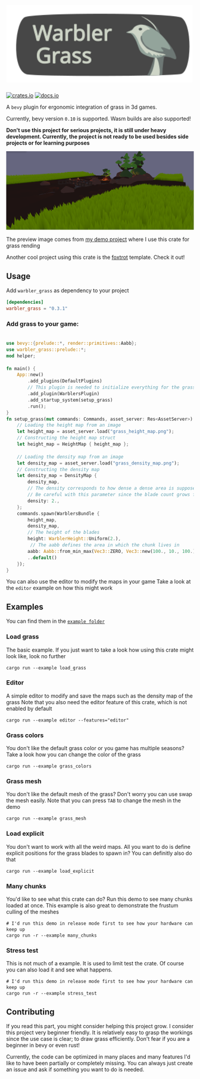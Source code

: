 # <img src="branding/warbler_display.svg" width="500">
[![crates.io](https://img.shields.io/badge/crates.io-v0.3.2-orange)](https://crates.io/crates/warbler_grass)
[![docs.io](https://img.shields.io/badge/docs-v0.3.2-green)](https://docs.rs/warbler_grass/0.3.2/warbler_grass/)

A `bevy` plugin for ergonomic integration of grass in 3d games.

Currently, bevy version `0.10` is supported.
Wasm builds are also supported!

**Don't use this project for serious projects, it is still under heavy development. 
Currently, the project is not ready to be used besides side projects or for learning purposes**

<img src="images/preview.png" width="700">

The preview image comes from [my demo project](https://github.com/EmiOnGit/birdylook) where I use this crate for grass rending

Another cool project using this crate is the [foxtrot](https://github.com/janhohenheim/foxtrot) template. Check it out!
## Usage
Add `warbler_grass` as dependency to your project
```toml
[dependencies]
warbler_grass = "0.3.1"
```
### Add grass to your game:
```rust

use bevy::{prelude::*, render::primitives::Aabb};
use warbler_grass::prelude::*;
mod helper;

fn main() {
    App::new()
        .add_plugins(DefaultPlugins)
        // This plugin is needed to initialize everything for the grass render pipeline
        .add_plugin(WarblersPlugin)
        .add_startup_system(setup_grass)
        .run();
}
fn setup_grass(mut commands: Commands, asset_server: Res<AssetServer>) {
    // Loading the height map from an image
    let height_map = asset_server.load("grass_height_map.png");
    // Constructing the height map struct
    let height_map = HeightMap { height_map };

    // Loading the density map from an image
    let density_map = asset_server.load("grass_density_map.png");
    // Constructing the density map
    let density_map = DensityMap {
        density_map,
        // The density corresponds to how dense a dense area is supposed to be.
        // Be careful with this parameter since the blade count grows fast. 
        density: 2.,
    };
    commands.spawn(WarblersBundle {
        height_map,
        density_map,
        // The height of the blades
        height: WarblerHeight::Uniform(2.),
         // The aabb defines the area in which the chunk lives in
        aabb: Aabb::from_min_max(Vec3::ZERO, Vec3::new(100., 10., 100.)),
        ..default()
    });
}

```
You can also use the editor to modify the maps in your game
Take a look at the `editor` example on how this might work

## Examples
You can find them in the [`example folder`](https://github.com/EmiOnGit/warbler_grass/tree/master/examples)


### Load grass
The basic example. If you just want to take a look how using this crate might look like, look no further
```shell
cargo run --example load_grass
```
### Editor
A simple editor to modify and save the maps such as the density map of the grass
Note that you also need the editor feature of this crate, which is not enabled by default
```shell
cargo run --example editor --features="editor"
```
### Grass colors
You don't like the default grass color or you game has multiple seasons? 
Take a look how you can change the color of the grass
```shell
cargo run --example grass_colors
```

### Grass mesh
You don't like the default mesh of the grass? Don't worry you can use swap the mesh easily.
Note that you can press `TAB` to change the mesh in the demo
```shell
cargo run --example grass_mesh
```
### Load explicit
You don't want to work with all the weird maps. All you want to do is define explicit positions for the grass blades to spawn in?
You can definitly also do that
```shell
cargo run --example load_explicit
```
### Many chunks
You'd like to see what this crate can do? Run this demo to see many chunks loaded at once.
This example is also great to demonstrate the frustum culling of the meshes
```shell
# I'd run this demo in release mode first to see how your hardware can keep up
cargo run -r --example many_chunks
```
### Stress test
This is not much of a example. It is used to limit test the crate.
Of course you can also load it and see what happens.
```shell
# I'd run this demo in release mode first to see how your hardware can keep up
cargo run -r --example stress_test
```

## Contributing
If you read this part, you might consider helping this project grow.
I consider this project very beginner friendly. 
It is relatively easy to grasp the workings since the use case is clear; to draw grass efficiently.
Don't fear if you are a beginner in bevy or even rust!

Currently, the code can be optimized in many places and many features I'd like to have been partially or completely missing.
You can always just create an issue and ask if something you want to do is needed.

